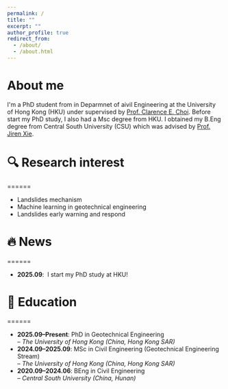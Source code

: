 ```yaml
---
permalink: /
title: ""
excerpt: ""
author_profile: true
redirect_from: 
  - /about/
  - /about.html
---
```


<style>
  .rucred {
    display: inline-block;
    background-color: rgb(174, 11, 42);
    color: white;
    font-size: 0.8em;
    padding: 2px 6px;
    border-radius: 3px;
    margin-left: 8px;
    font-weight: bold;
    vertical-align: middle;
  }
  .badge {
    font-weight: 600;
    margin-bottom: 5px;
  }
</style>

<style>
  .logo-row {
    display: flex;
    flex-wrap: wrap;
    justify-content: center;
    gap: 1.5rem;
    margin-top: 2rem; 
  }
  .logo-row img {
    height: 60px;
    width: auto;
    /* 
       border-radius: 6px;
       box-shadow: 0 0 6px rgba(0,0,0,.15); */
  }
</style>

<style>
  .site-footer {
    text-align: center;
    font-size: 0.85em;
    color: rgb(128, 128, 128);
    margin: 2rem 0 1rem; 
  }
  .site-footer a {
    color: inherit;
    text-decoration: underline;
  }
</style>

<span class='anchor' id='about-me'></span>

About me
======
I'm a PhD student from in Deparmnet of aivil Engineering at the University of Hong Kong (HKU) under supervised by [Prof. Clarence E. Choi](https://www.civil.hku.hk/pp-choice.html). Before start my PhD study, I also had a Msc degree from HKU. I obtained my B.Eng degree from Central South University (CSU) which was advised by [Prof. Jiren Xie](https://faculty.csu.edu.cn/xiejiren/zh_CN/index.htm).

# 🔍 Research interest
======
- Landslides mechanism
- Machine learning in geotechnical engineering
- Landslides early warning and respond

# 🔥 News
======
- **2025.09**: &nbsp;I start my PhD study at HKU!

# 📖 Education
======
- **2025.09–Present**: PhD in Geotechnical Engineering  
  – *The University of Hong Kong (China, Hong Kong SAR)*  
- **2024.09–2025.09**: MSc in Civil Engineering (Geotechnical Engineering Stream)  
  – *The University of Hong Kong (China, Hong Kong SAR)*  
- **2020.09–2024.06**: BEng in Civil Engineering  
  – *Central South University (China, Hunan)*  
